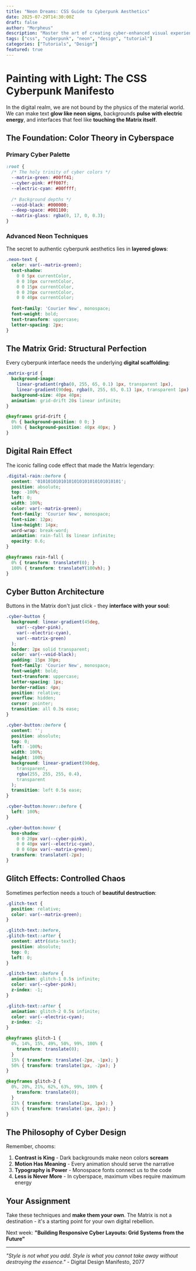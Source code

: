 ```yaml
---
title: "Neon Dreams: CSS Guide to Cyberpunk Aesthetics"
date: 2025-07-29T14:30:00Z
draft: false
author: "Morpheus"
description: "Master the art of creating cyber-enhanced visual experiences with CSS"
tags: ["css", "cyberpunk", "neon", "design", "tutorial"]
categories: ["Tutorials", "Design"]
featured: true
---
```


# Painting with Light: The CSS Cyberpunk Manifesto

In the digital realm, we are not bound by the physics of the material world. We can make text **glow like neon signs**, backgrounds **pulse with electric energy**, and interfaces that feel like **touching the Matrix itself**.

## The Foundation: Color Theory in Cyberspace

### Primary Cyber Palette

```css
:root {
  /* The holy trinity of cyber colors */
  --matrix-green: #00ff41;
  --cyber-pink: #ff007f;  
  --electric-cyan: #00ffff;
  
  /* Background depths */
  --void-black: #000000;
  --deep-space: #001100;
  --matrix-glass: rgba(0, 17, 0, 0.3);
}
```

### Advanced Neon Techniques

The secret to authentic cyberpunk aesthetics lies in **layered glows**:

```css
.neon-text {
  color: var(--matrix-green);
  text-shadow: 
    0 0 5px currentColor,
    0 0 10px currentColor,
    0 0 15px currentColor,
    0 0 20px currentColor,
    0 0 40px currentColor;
  
  font-family: 'Courier New', monospace;
  font-weight: bold;
  text-transform: uppercase;
  letter-spacing: 2px;
}
```

## The Matrix Grid: Structural Perfection

Every cyberpunk interface needs the underlying **digital scaffolding**:

```css
.matrix-grid {
  background-image: 
    linear-gradient(rgba(0, 255, 65, 0.1) 1px, transparent 1px),
    linear-gradient(90deg, rgba(0, 255, 65, 0.1) 1px, transparent 1px);
  background-size: 40px 40px;
  animation: grid-drift 20s linear infinite;
}

@keyframes grid-drift {
  0% { background-position: 0 0; }
  100% { background-position: 40px 40px; }
}
```

## Digital Rain Effect

The iconic falling code effect that made the Matrix legendary:

```css
.digital-rain::before {
  content: '01010101010101010101010101010101';
  position: absolute;
  top: -100%;
  left: 0;
  width: 100%;
  color: var(--matrix-green);
  font-family: 'Courier New', monospace;
  font-size: 12px;
  line-height: 14px;
  word-wrap: break-word;
  animation: rain-fall 8s linear infinite;
  opacity: 0.6;
}

@keyframes rain-fall {
  0% { transform: translateY(0); }
  100% { transform: translateY(100vh); }
}
```

## Cyber Button Architecture

Buttons in the Matrix don't just click - they **interface with your soul**:

```css
.cyber-button {
  background: linear-gradient(45deg, 
    var(--cyber-pink), 
    var(--electric-cyan), 
    var(--matrix-green)
  );
  border: 2px solid transparent;
  color: var(--void-black);
  padding: 15px 30px;
  font-family: 'Courier New', monospace;
  font-weight: bold;
  text-transform: uppercase;
  letter-spacing: 1px;
  border-radius: 4px;
  position: relative;
  overflow: hidden;
  cursor: pointer;
  transition: all 0.3s ease;
}

.cyber-button::before {
  content: '';
  position: absolute;
  top: 0;
  left: -100%;
  width: 100%;
  height: 100%;
  background: linear-gradient(90deg, 
    transparent, 
    rgba(255, 255, 255, 0.4), 
    transparent
  );
  transition: left 0.5s ease;
}

.cyber-button:hover::before {
  left: 100%;
}

.cyber-button:hover {
  box-shadow: 
    0 0 20px var(--cyber-pink),
    0 0 40px var(--electric-cyan),
    0 0 60px var(--matrix-green);
  transform: translateY(-2px);
}
```

## Glitch Effects: Controlled Chaos

Sometimes perfection needs a touch of **beautiful destruction**:

```css
.glitch-text {
  position: relative;
  color: var(--matrix-green);
}

.glitch-text::before,
.glitch-text::after {
  content: attr(data-text);
  position: absolute;
  top: 0;
  left: 0;
}

.glitch-text::before {
  animation: glitch-1 0.5s infinite;
  color: var(--cyber-pink);
  z-index: -1;
}

.glitch-text::after {
  animation: glitch-2 0.5s infinite;
  color: var(--electric-cyan);
  z-index: -2;
}

@keyframes glitch-1 {
  0%, 14%, 15%, 49%, 50%, 99%, 100% {
    transform: translate(0);
  }
  15% { transform: translate(-2px, -1px); }
  50% { transform: translate(1px, -2px); }
}

@keyframes glitch-2 {
  0%, 20%, 21%, 62%, 63%, 99%, 100% {
    transform: translate(0);
  }
  21% { transform: translate(2px, 1px); }
  63% { transform: translate(-1px, 2px); }
}
```

## The Philosophy of Cyber Design

Remember, chooms:

1. **Contrast is King** - Dark backgrounds make neon colors **scream**
2. **Motion Has Meaning** - Every animation should serve the narrative
3. **Typography is Power** - Monospace fonts connect us to the code
4. **Less is Never More** - In cyberspace, maximum vibes require maximum energy

## Your Assignment

Take these techniques and **make them your own**. The Matrix is not a destination - it's a starting point for your own digital rebellion.

Next week: **"Building Responsive Cyber Layouts: Grid Systems from the Future"**

---

*"Style is not what you add. Style is what you cannot take away without destroying the essence."* - Digital Design Manifesto, 2077